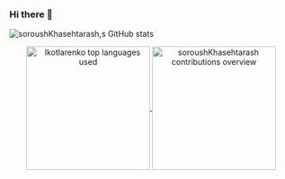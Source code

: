 ### Hi there 👋

![soroushKhasehtarash,s GitHub stats](https://github-readme-stats.vercel.app/api?username=soroushKhasehtarash&theme=blackshow_icons=green)


   












<!-- GitHub readme stats https://github.com/anuraghazra/github-readme-stats -->
<div align="center">
  <a href="https://github.com/soroushKhasehtarash#user-activity-overview">
    <img align="center" src="https://github-readme-stats-soroushKhasehtarash.vercel.app/api/top-langs?username=soroushKhasehtarash&show_icons=true&theme=dark&title_color=ffffff&text_color=ffffff&bg_color=181413&locale=en&layout=slim&hide_border=true&langs_count=4" height="220" alt="lkotlarenko top languages used" />
    <img align="center" src="https://github-readme-stats-soroushKhasehtarash.vercel.app/api?username=soroushKhasehtarash&show_icons=true&theme=dark&title_color=ffffff&text_color=ffffff&bg_color=181413&locale=en&hide_border=true&include_all_commits=true" alt="soroushKhasehtarash contributions overview" height="220" />
